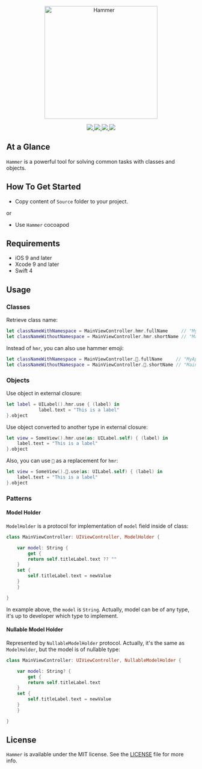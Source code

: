 <p align="center" >
	<img src="/Images/logo_2048_2048.png" alt="Hammer" title="Hammer" width="300px" height="300px">
</p>

<p align="center">
	<a href="https://swift.org">
		<img src="https://img.shields.io/badge/Swift-4.0-orange.svg?style=flat">
	</a>
	<a href="https://cocoapods.org">
		<img src="https://img.shields.io/cocoapods/v/Hammer.svg">
	</a>
	<a href="https://cocoapods.org">
		<img src="https://img.shields.io/cocoapods/dt/Hammer.svg">
	</a>
	<a href="https://tldrlegal.com/license/mit-license">
		<img src="https://img.shields.io/badge/License-MIT-blue.svg?style=flat">
	</a>
</p>

## At a Glance

`Hammer` is a powerful tool for solving common tasks with classes and objects.

## How To Get Started

- Copy content of `Source` folder to your project.

or

- Use `Hammer` cocoapod

## Requirements

* iOS 9 and later
* Xcode 9 and later
* Swift 4

## Usage

### Classes

Retrieve class name:

```swift
let classNameWithNamespace = MainViewController.hmr.fullName     // "MyApplication.MainViewController"
let classNameWithoutNamespace = MainViewController.hmr.shortName // "MainViewController"
```

Instead of `hmr`, you can also use hammer emoji:

```swift
let classNameWithNamespace = MainViewController.🔨.fullName     // "MyApplication.MainViewController"
let classNameWithoutNamespace = MainViewController.🔨.shortName // "MainViewController"
```

### Objects

Use object in external closure:

```swift
let label = UILabel().hmr.use { (label) in
            label.text = "This is a label"
}.object
```

Use object converted to another type in external closure:

```swift
let view = SomeView().hmr.use(as: UILabel.self) { (label) in
    label.text = "This is a label"
}.object
```

Also, you can use `🔨` as a replacement for `hmr`:

```swift
let view = SomeView().🔨.use(as: UILabel.self) { (label) in
    label.text = "This is a label"
}.object
```

### Patterns

#### Model Holder

`ModelHolder` is a protocol for implementation of `model` field inside of class:

```swift
class MainViewController: UIViewController, ModelHolder {

    var model: String {
        get {
	    return self.titleLabel.text ?? ""
	}
	set {
	    self.titleLabel.text = newValue
	}
    }

}
```

In example above, the `model` is `String`. Actually, model can be of any type, it's up to developer which type to implement.

#### Nullable Model Holder

Represented by `NullableModelHolder` protocol. Actually, it's the same as `ModelHolder`, but the model is of nullable type:

```swift
class MainViewController: UIViewController, NullableModelHolder {

    var model: String? {
        get {
	    return self.titleLabel.text
	}
	set {
	    self.titleLabel.text = newValue
	}
    }

}
```

## License

`Hammer` is available under the MIT license. See the [LICENSE](./LICENSE) file for more info.
